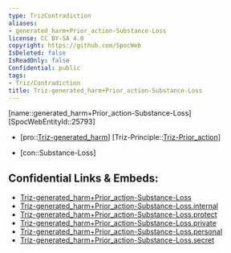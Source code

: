 ```yaml
---
type: TrizContradiction
aliases:
- generated_harm+Prior_action-Substance-Loss
license: CC BY-SA 4.0
copyright: https://github.com/SpocWeb
IsDeleted: false
IsReadOnly: false
Confidential: public
tags: 
- Triz/Contradiction
title: Triz-generated_harm+Prior_action-Substance-Loss
---
```

[name::generated_harm+Prior_action-Substance-Loss]
[SpocWebEntityId::25793]
+ [pro::[Triz-generated_harm](tech/Triz/Parameter/Triz-generated_harm.md)]
[Triz-Principle::[Triz-Prior_action](tech/Triz/Principle/Triz-Prior_action.md)]
- [con::Substance-Loss]



## Confidential Links & Embeds: 
- [Triz-generated_harm+Prior_action-Substance-Loss](../../../../_public/tech/Triz/Contradict/Triz-generated_harm+Prior_action-Substance-Loss.md) 
- [Triz-generated_harm+Prior_action-Substance-Loss.internal](../../../../_internal/tech/Triz/Contradict/Triz-generated_harm+Prior_action-Substance-Loss.internal.md) 
- [Triz-generated_harm+Prior_action-Substance-Loss.protect](../../../../_protect/tech/Triz/Contradict/Triz-generated_harm+Prior_action-Substance-Loss.protect.md) 
- [Triz-generated_harm+Prior_action-Substance-Loss.private](../../../../_private/tech/Triz/Contradict/Triz-generated_harm+Prior_action-Substance-Loss.private.md) 
- [Triz-generated_harm+Prior_action-Substance-Loss.personal](../../../../_personal/tech/Triz/Contradict/Triz-generated_harm+Prior_action-Substance-Loss.personal.md) 
- [Triz-generated_harm+Prior_action-Substance-Loss.secret](../../../../_secret/tech/Triz/Contradict/Triz-generated_harm+Prior_action-Substance-Loss.secret.md) 
